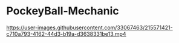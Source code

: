 # PockeyBall-Mechanic

https://user-images.githubusercontent.com/33067463/215571421-c710a793-4162-44d3-b19a-d3638331be13.mp4

